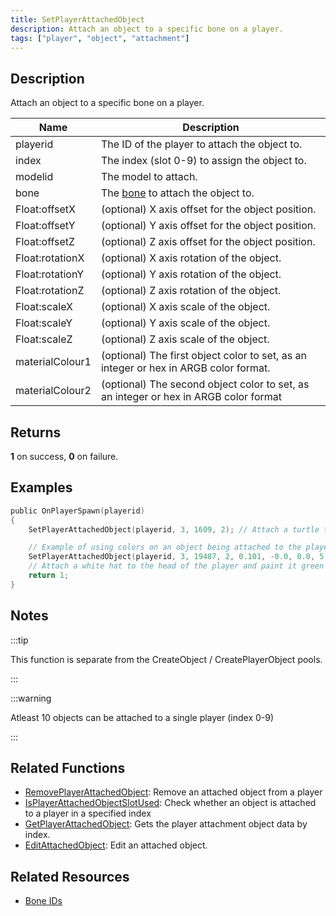 ```yaml
---
title: SetPlayerAttachedObject
description: Attach an object to a specific bone on a player.
tags: ["player", "object", "attachment"]
---
```


## Description

Attach an object to a specific bone on a player.

| Name            | Description                                                                          |
| --------------- | ------------------------------------------------------------------------------------ |
| playerid        | The ID of the player to attach the object to.                                        |
| index           | The index (slot 0-9) to assign the object to.                                        |
| modelid         | The model to attach.                                                                 |
| bone            | The [bone](../resources/boneid) to attach the object to.                             |
| Float:offsetX   | (optional) X axis offset for the object position.                                    |
| Float:offsetY   | (optional) Y axis offset for the object position.                                    |
| Float:offsetZ   | (optional) Z axis offset for the object position.                                    |
| Float:rotationX | (optional) X axis rotation of the object.                                            |
| Float:rotationY | (optional) Y axis rotation of the object.                                            |
| Float:rotationZ | (optional) Z axis rotation of the object.                                            |
| Float:scaleX    | (optional) X axis scale of the object.                                               |
| Float:scaleY    | (optional) Y axis scale of the object.                                               |
| Float:scaleZ    | (optional) Z axis scale of the object.                                               |
| materialColour1 | (optional) The first object color to set, as an integer or hex in ARGB color format. |
| materialColour2 | (optional) The second object color to set, as an integer or hex in ARGB color format |

## Returns

**1** on success, **0** on failure.

## Examples

```c
public OnPlayerSpawn(playerid)
{
    SetPlayerAttachedObject(playerid, 3, 1609, 2); // Attach a turtle to the playerid's head, in slot 3

    // Example of using colors on an object being attached to the player:
    SetPlayerAttachedObject(playerid, 3, 19487, 2, 0.101, -0.0, 0.0, 5.50, 84.60, 83.7, 1.0, 1.0, 1.0, 0xFF00FF00);
    // Attach a white hat to the head of the player and paint it green
    return 1;
}
```

## Notes

:::tip

This function is separate from the CreateObject / CreatePlayerObject pools.

:::

:::warning

Atleast 10 objects can be attached to a single player (index 0-9)

:::

## Related Functions

- [RemovePlayerAttachedObject](RemovePlayerAttachedObject): Remove an attached object from a player
- [IsPlayerAttachedObjectSlotUsed](IsPlayerAttachedObjectSlotUsed): Check whether an object is attached to a player in a specified index
- [GetPlayerAttachedObject](GetPlayerAttachedObject): Gets the player attachment object data by index.
- [EditAttachedObject](EditAttachedObject): Edit an attached object.

## Related Resources

- [Bone IDs](../resources/boneid)
